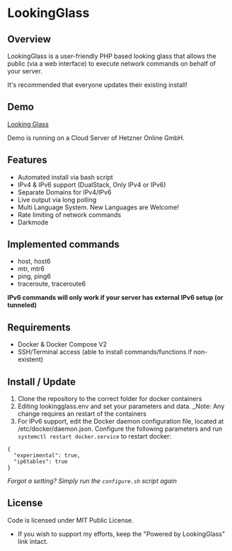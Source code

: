 # LookingGlass

## Overview

LookingGlass is a user-friendly PHP based looking glass that allows the public (via a web interface) to execute network
commands on behalf of your server.

It's recommended that everyone updates their existing install!

## Demo
[Looking Glass](https://lg.daniel.wydler.eu/)

Demo is running on a Cloud Server of Hetzner Online GmbH. 

## Features

* Automated install via bash script
* IPv4 & IPv6 support (DualStack, Only IPv4 or IPv6)
* Separate Domains for IPv4/IPv6
* Live output via long polling
* Multi Language System. New Languages are Welcome!
* Rate limiting of network commands
* Darkmode

## Implemented commands

* host, host6
* mtr, mtr6
* ping, ping6
* traceroute, traceroute6

__IPv6 commands will only work if your server has external IPv6 setup (or tunneled)__

## Requirements

* Docker & Docker Compose V2
* SSH/Terminal access (able to install commands/functions if non-existent)

## Install / Update

1. Clone the repository to the correct folder for docker containers
2. Editing lookingglass.env and set your parameters and data.
_Note: Any change requires an restart of the containers
3. For IPv6 support, edit the Docker daemon configuration file, located at /etc/docker/daemon.json. Configure the following parameters and run `systemctl restart docker.service` to restart docker:
  ```
  {
    "experimental": true,
    "ip6tables": true
  }
  ```

_Forgot a setting? Simply run the `configure.sh` script again_


## License

Code is licensed under MIT Public License.

* If you wish to support my efforts, keep the "Powered by LookingGlass" link intact.
